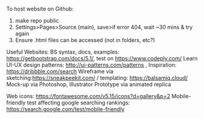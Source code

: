 To host website on Github:
1. make repo public
2. Settings>Pages>Source (main), save>if error 404, wait ~30 mins & try again 
3. Ensure .html files can be accessed (not in folders, etc?)

Useful Websites:
BS syntax, docs, examples: https://getbootstrap.com/docs/5.1/, test on https://www.codeply.com/
Learn UI-UX design patterns: http://ui-patterns.com/patterns , Inspiration: https://dribbble.com/search
Wireframe via sketching:https://sneakpeekit.com/  / templating: https://balsamiq.cloud/
Mock-up via Photoshop, Illustrator
Prototype via animated replica

Web icons: https://fontawesome.com/v5.15/icons?d=gallery&p=2
Mobile-friendly test affecting google searching rankings: https://search.google.com/test/mobile-friendly
